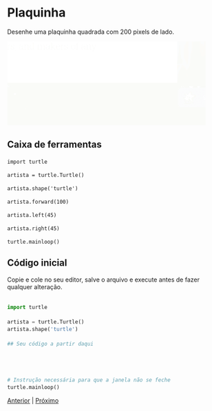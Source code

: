 # Plaquinha

Desenhe uma plaquinha quadrada com 200 pixels de lado. 

![Plaquinha](07_plaquinha.gif "Plaquinha")


## Caixa de ferramentas

```import turtle```

```artista = turtle.Turtle()```

```artista.shape('turtle')```

```artista.forward(100)```

```artista.left(45)```

```artista.right(45)```

```turtle.mainloop()```


## Código inicial

Copie e cole no seu editor, salve o arquivo e execute antes de fazer qualquer 
alteração.

```python

import turtle

artista = turtle.Turtle()
artista.shape('turtle')

## Seu código a partir daqui




# Instrução necessária para que a janela não se feche
turtle.mainloop()

```


[Anterior](06_retangulo.md) | [Próximo](07a_codigo_desvendado.md)

